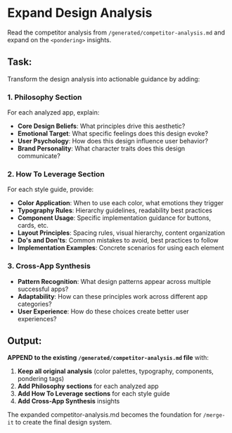 # Expand Design Analysis

Read the competitor analysis from `/generated/competitor-analysis.md` and expand on the `<pondering>` insights.

## Task:
Transform the design analysis into actionable guidance by adding:

### 1. Philosophy Section
For each analyzed app, explain:
- **Core Design Beliefs**: What principles drive this aesthetic?
- **Emotional Target**: What specific feelings does this design evoke?
- **User Psychology**: How does this design influence user behavior?
- **Brand Personality**: What character traits does this design communicate?

### 2. How To Leverage Section
For each style guide, provide:
- **Color Application**: When to use each color, what emotions they trigger
- **Typography Rules**: Hierarchy guidelines, readability best practices
- **Component Usage**: Specific implementation guidance for buttons, cards, etc.
- **Layout Principles**: Spacing rules, visual hierarchy, content organization
- **Do's and Don'ts**: Common mistakes to avoid, best practices to follow
- **Implementation Examples**: Concrete scenarios for using each element

### 3. Cross-App Synthesis
- **Pattern Recognition**: What design patterns appear across multiple successful apps?
- **Adaptability**: How can these principles work across different app categories?
- **User Experience**: How do these choices create better user experiences?

## Output:
**APPEND to the existing `/generated/competitor-analysis.md` file** with:

1. **Keep all original analysis** (color palettes, typography, components, pondering tags)
2. **Add Philosophy sections** for each analyzed app
3. **Add How To Leverage sections** for each style guide
4. **Add Cross-App Synthesis** insights

The expanded competitor-analysis.md becomes the foundation for `/merge-it` to create the final design system.